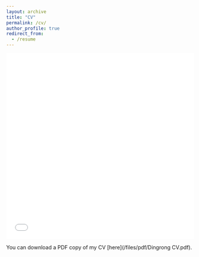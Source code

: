 ```yaml
---
layout: archive
title: "CV"
permalink: /cv/
author_profile: true
redirect_from:
  - /resume
---
```


<iframe src="/files/pdf/Dingrong CV.pdf" width="100%" height="500" frameborder="no" border="0" marginwidth="0" marginheight="0"></iframe>

You can download a PDF copy of my CV [here](/files/pdf/Dingrong CV.pdf).
